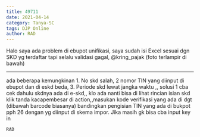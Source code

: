 ```yaml
---
title: 49711
date: 2021-04-14
category: Tanya-SC
tags: DJP Online
author: RAD
---
```


Halo saya ada problem di ebupot unifikasi, saya sudah isi Excel sesuai dgn SKD yg terdaftar tapi selalu validasi gagal, @kring_pajak (foto terlampir di bawah)

---

ada beberapa kemungkinan 1. No skd salah, 2 nomor TIN yang diinput di ebupot dan di eskd beda, 3. Periode skd lewat jangka waktu ,, solusi 1 cba cek dahulu skdnya ada di e-skd,, klo ada nanti bisa di lihat rincian isian skd klik tanda kacapembesar di action,,masukan kode verifikasi yang ada di dgt (dibawah barcode biasanya) bandingkan pengisian TIN yang ada di bukpot pph 26 dengan yg diinput di skema impor. Jika masih gk bisa cba input key in

`RAD`
